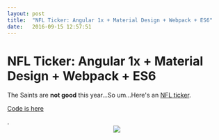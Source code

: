 ```yaml
---
layout: post
title:  "NFL Ticker: Angular 1x + Material Design + Webpack + ES6"
date:   2016-09-15 12:57:51
---
```


<h1>NFL Ticker: Angular 1x + Material Design + Webpack + ES6</h1>

<p>The Saints are <b>not good</b> this year...So um...Here's an <a href="http://ianjadams.com/nfl-ticker" target="_blank">NFL ticker</a>.</p>

<p><a href="https://github.com/ijadams/nfl-ticker" target="_blank">Code is here</a></p>.


<center>
<img style="max-width:400px;" src="https://s-media-cache-ak0.pinimg.com/736x/b9/74/8a/b9748a94bc2b8bb5224d6cf41abbb187.jpg">
</center>

